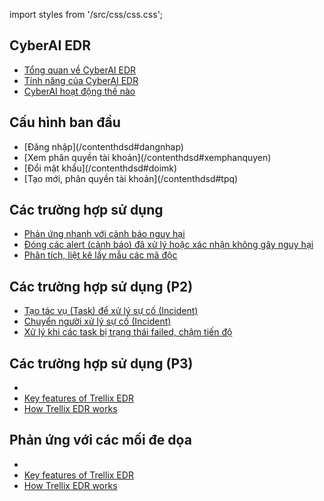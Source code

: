 import styles from '/src/css/css.css';

<div class="cont">
<div class="rowcard1">
  <div class="card">
    <h2>CyberAI EDR</h2>
    <ul>
      <li><a href="/contenthdsd#about-us">Tổng quan về CyberAI EDR</a></li>
      <li><a href="/contenthdsd#tinhnang">Tính năng của CyberAI EDR</a></li>
      <li><a href="/contenthdsd#cachhd">CyberAI hoạt động thế nào</a></li>
    </ul>
  </div>

  <div class="card">
    <h2>Cấu hình ban đầu</h2>
    <ul>
      <li>[Đăng nhập](/contenthdsd#dangnhap)</li>
      <li>[Xem phân quyền tài khoản](/contenthdsd#xemphanquyen)</li>
      <li>[Đổi mật khẩu](/contenthdsd#doimk)</li>
      <li>[Tạo mới, phân quyền tài khoản](/contenthdsd#tpq)</li>
    </ul>
  </div>

  <div class="card">
    <h2>Các trường hợp sử dụng</h2>
    <ul>
      <li><a href="/contenthdsd#punhanh">Phản ứng nhanh với cảnh báo nguy hại</a></li>
      <li><a href="/contenthdsd#clsalert">Đóng các alert (cảnh báo) đã xử lý hoặc xác nhận không gây nguy hại</a></li>
      <li><a href="/contenthdsd#phantich">Phân tích, liệt kê lấy mẫu các mã độc</a></li>
    </ul>
  </div>

</div>
</div>

<div class="cont">
<div class="rowcard1">
  <div class="card">
    <h2>Các trường hợp sử dụng (P2)</h2>
    <ul>
      <li><a href="/contenthdsd#createincident">Tạo tác vụ (Task) để xử lý sự cố (Incident)</a></li>
      <li><a href="/contenthdsd#chuyenincident">Chuyển người xử lý sự cố (Incident)</a></li>
      <li><a href="/contenthdsd#xulytaskfailed">Xử lý khi các task bị trạng thái failed, chậm tiến độ</a></li>
    </ul>
  </div>

  <div class="card">
    <h2>Các trường hợp sử dụng (P3)</h2>
    <ul>
      <li><a href=""></a></li>
      <li><a href="">Key features of Trellix EDR</a></li>
      <li><a href="">How Trellix EDR works</a></li>
    </ul>
  </div>

  <div class="card">
    <h2>Phản ứng với các mối đe dọa</h2>
    <ul>
      <li><a href=""></a></li>
      <li><a href="">Key features of Trellix EDR</a></li>
      <li><a href="">How Trellix EDR works</a></li>
    </ul>
  </div>
</div>
</div>



